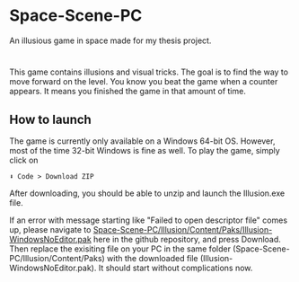 # Space-Scene-PC
 An illusious game in space made for my thesis project.
 #
 This game contains illusions and visual tricks.
 The goal is to find the way to move forward on the level. You know you beat the game when a counter appears. It means you finished the game in that amount of time.
 
## How to launch

The game is currently only available on a Windows 64-bit OS. However, most of the time 32-bit Windows is fine as well. To play the game, simply click on

`⬇ Code > Download ZIP`

After downloading, you should be able to unzip and launch the Illusion.exe file.

If an error with message starting like "Failed to open descriptor file" comes up, please navigate to [Space-Scene-PC/Illusion/Content/Paks/Illusion-WindowsNoEditor.pak](https://github.com/lyaflora/Space-Scene-PC/blob/main/Illusion/Content/Paks/Illusion-WindowsNoEditor.pak) here in the github repository, and press Download. Then replace the exisiting file on your PC in the same folder (Space-Scene-PC/Illusion/Content/Paks) with the downloaded file (Illusion-WindowsNoEditor.pak). It should start without complications now.